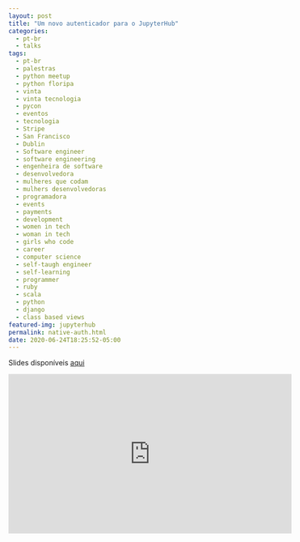 ```yaml
---
layout: post
title: "Um novo autenticador para o JupyterHub"
categories:
  - pt-br
  - talks
tags:
  - pt-br
  - palestras
  - python meetup
  - python floripa
  - vinta
  - vinta tecnologia
  - pycon
  - eventos
  - tecnologia
  - Stripe
  - San Francisco
  - Dublin
  - Software engineer
  - software engineering
  - engenheira de software
  - desenvolvedora
  - mulheres que codam
  - mulhers desenvolvedoras
  - programadora
  - events
  - payments
  - development
  - women in tech
  - woman in tech
  - girls who code
  - career
  - computer science
  - self-taugh engineer
  - self-learning
  - programmer
  - ruby
  - scala
  - python
  - django
  - class based views
featured-img: jupyterhub
permalink: native-auth.html
date: 2020-06-24T18:25:52-05:00
---
```


Slides disponíveis [aqui](https://speakerdeck.com/leportella/apresentando-um-novo-autenticador-para-o-jupyterhub)

<iframe width="560" height="315" src="https://www.youtube.com/embed/yK7vsVnbbN8?start=6955" frameborder="0" allow="accelerometer; autoplay; encrypted-media; gyroscope; picture-in-picture" allowfullscreen></iframe>